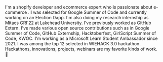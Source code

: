 I'm a shopify  developer and ecommerce expert who is passionate about e-commerce . I was selected for Google Summer of Code and currently working on an Election Dapp. I'm also doing my research internship as Mitacs GRI'22 at Lakehead University. I've previously worked as GitHub Extern. I've made various open source contributions such as in Google Summer of Code, GitHub Externship, Hacktoberfest, GirlScript Summer of Code, KWOC.
I'm working as a Microsoft Learn Student Ambassador since 2021. I was among the top 12 selected in WIEHACK 3.0 hackathon. Hackathons, innovations, projects, webinars are my favorite kinds of work. 🌟
